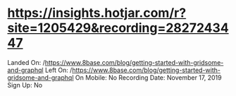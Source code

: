 # https://insights.hotjar.com/r?site=1205429&recording=2827243447

Landed On: /https://www.8base.com/blog/getting-started-with-gridsome-and-graphql
Left On: /https://www.8base.com/blog/getting-started-with-gridsome-and-graphql
On Mobile: No
Recording Date: November 17, 2019
Sign Up: No